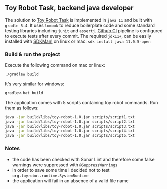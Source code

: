 ## Toy Robot Task, backend java developer  

The solution to [Toy Robot Task](https://zone.github.io/backend/toy-robot) is implemented in `java 11` and built
with `gradle 5.4`. It uses `lombok` to reduce boilerplate code and some standard testing libraries including
`junit` and `assertj`. [Github CI](https://github.com/JafarSadik/toy-robot-task/commits/master) pipeline is configured
to execute tests after every commit.  The required `jdk11+`, can be easily installed with [SDKMan!](https://sdkman.io/install) 
on linux or mac: `sdk install java 11.0.5-open`

### Build & run the project
Execute the following command on mac or linux: 
```bash
./gradlew build
```
It's very similar for windows:
```bash
gradlew.bat build
```
The application comes with 5 scripts containing toy robot commands. Run them as follows: 
```bash
java -jar build/libs/toy-robot-1.0.jar scripts/script1.txt
java -jar build/libs/toy-robot-1.0.jar scripts/script2.txt
java -jar build/libs/toy-robot-1.0.jar scripts/script3.txt
java -jar build/libs/toy-robot-1.0.jar scripts/script4.txt
java -jar build/libs/toy-robot-1.0.jar scripts/script5.txt
```

### Notes     
- the code has been checked with Sonar Lint and therefore some false warnings were suppressed with `@SuppressWarnings`
- in order to save some time I decided not to test `org.toyrobot.runtime.SystemRuntime`
- the application will fail in an absence of a valid file name 
